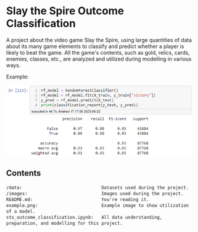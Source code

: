 # Slay the Spire Outcome Classification

A project about the video game Slay the Spire, using large quantities of data about its many game elements to classify and predict whether a player is likely to beat the game. All the game's contents, such as gold, relics, cards, enemies, classes, etc., are analyzed and utilized during modelling in various ways.

Example:

![Slay the Spire Outcome Classification Example](https://raw.githubusercontent.com/RumiaGIT/sts-outcome-classification/master/example.png 'Slay the Spire Outcome Classification Example')



## Contents
~~~
/data:                              Datasets used during the project.
/images:                            Images used during the project.
README.md:                          You're reading it.
example.png:                        Example image to show utilization of a model.
sts_outcome_classification.ipynb:   All data understanding, preparation, and modelling for this project.
~~~
